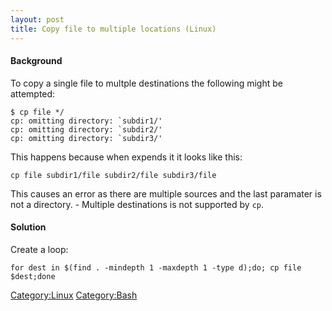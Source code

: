 ```yaml
---
layout: post 
title: Copy file to multiple locations (Linux)
---
```


#### Background

To copy a single file to multple destinations the following might be
attempted:

    $ cp file */
    cp: omitting directory: `subdir1/'
    cp: omitting directory: `subdir2/'
    cp: omitting directory: `subdir3/'

This happens because when expends it it looks like this:

    cp file subdir1/file subdir2/file subdir3/file 

This causes an error as there are multiple sources and the last
paramater is not a directory. - Multiple destinations is not supported
by `cp`.

#### Solution

Create a loop:

    for dest in $(find . -mindepth 1 -maxdepth 1 -type d);do; cp file $dest;done

[Category:Linux](Category:Linux "wikilink")
[Category:Bash](Category:Bash "wikilink")

